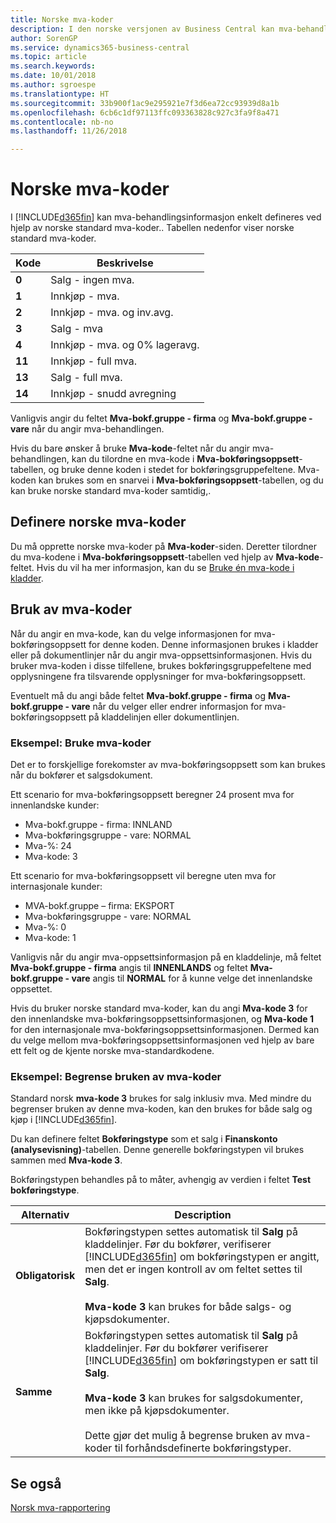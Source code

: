 ```yaml
---
title: Norske mva-koder
description: I den norske versjonen av Business Central kan mva-behandlingsinformasjon enkelt defineres ved hjelp av standard norske mva-koder.
author: SorenGP
ms.service: dynamics365-business-central
ms.topic: article
ms.search.keywords: 
ms.date: 10/01/2018
ms.author: sgroespe
ms.translationtype: HT
ms.sourcegitcommit: 33b900f1ac9e295921e7f3d6ea72cc93939d8a1b
ms.openlocfilehash: 6cb6c1df97113ffc093363828c927c3fa9f8a471
ms.contentlocale: nb-no
ms.lasthandoff: 11/26/2018

---
```

# <a name="norwegian-vat-codes"></a>Norske mva-koder
I [!INCLUDE[d365fin](../../includes/d365fin_md.md)] kan mva-behandlingsinformasjon enkelt defineres ved hjelp av norske standard mva-koder.. Tabellen nedenfor viser norske standard mva-koder.  

|**Kode**|**Beskrivelse**|  
|--------------|-------------------------------------------|  
|**0**|Salg - ingen mva.|  
|**1**|Innkjøp - mva.|  
|**2**|Innkjøp - mva. og inv.avg.|  
|**3**|Salg - mva|  
|**4**|Innkjøp - mva. og 0% lageravg.|  
|**11**|Innkjøp - full mva.|  
|**13**|Salg - full mva.|  
|**14**|Innkjøp - snudd avregning|  

Vanligvis angir du feltet **Mva-bokf.gruppe - firma** og **Mva-bokf.gruppe - vare** når du angir mva-behandlingen.  

Hvis du bare ønsker å bruke **Mva-kode**-feltet når du angir mva-behandlingen, kan du tilordne en mva-kode i **Mva-bokføringsoppsett**-tabellen, og bruke denne koden i stedet for bokføringsgruppefeltene. Mva-koden kan brukes som en snarvei i **Mva-bokføringsoppsett**-tabellen, og du kan bruke norske standard mva-koder samtidig,.  

## <a name="set-up-of-norwegian-vat-codes"></a>Definere norske mva-koder  
Du må opprette norske mva-koder på **Mva-koder**-siden. Deretter tilordner du mva-kodene i **Mva-bokføringsoppsett**-tabellen ved hjelp av **Mva-kode**-feltet. Hvis du vil ha mer informasjon, kan du se [Bruke én mva-kode i kladder](how-to-use-one-vat-code-in-journals.md).  

## <a name="use-of-vat-codes"></a>Bruk av mva-koder  
Når du angir en mva-kode, kan du velge informasjonen for mva-bokføringsoppsett for denne koden. Denne informasjonen brukes i kladder eller på dokumentlinjer når du angir mva-oppsettsinformasjonen. Hvis du bruker mva-koden i disse tilfellene, brukes bokføringsgruppefeltene med opplysningene fra tilsvarende opplysninger for mva-bokføringsoppsett.  

Eventuelt må du angi både feltet **Mva-bokf.gruppe - firma** og **Mva-bokf.gruppe - vare** når du velger eller endrer informasjon for mva-bokføringsoppsett på kladdelinjen eller dokumentlinjen.  

### <a name="example-using-vat-codes"></a>Eksempel: Bruke mva-koder  
Det er to forskjellige forekomster av mva-bokføringsoppsett som kan brukes når du bokfører et salgsdokument.  

Ett scenario for mva-bokføringsoppsett beregner 24 prosent mva for innenlandske kunder:  

- Mva-bokf.gruppe - firma: INNLAND  
- Mva-bokføringsgruppe - vare: NORMAL  
- Mva-%: 24  
- Mva-kode: 3  

Ett scenario for mva-bokføringsoppsett vil beregne uten mva for internasjonale kunder:  

- MVA-bokf.gruppe – firma: EKSPORT  
- Mva-bokføringsgruppe - vare: NORMAL  
- Mva-%: 0  
- Mva-kode: 1  

Vanligvis når du angir mva-oppsettsinformasjon på en kladdelinje, må feltet **Mva-bokf.gruppe - firma** angis til **INNENLANDS** og feltet **Mva-bokf.gruppe - vare** angis til **NORMAL** for å kunne velge det innenlandske oppsettet.  

Hvis du bruker norske standard mva-koder, kan du angi **Mva-kode 3** for den innenlandske mva-bokføringsoppsettsinformasjonen, og **Mva-kode 1** for den internasjonale mva-bokføringsoppsettsinformasjonen. Dermed kan du velge mellom mva-bokføringsoppsettsinformasjonen ved hjelp av bare ett felt og de kjente norske mva-standardkodene.  

### <a name="example-restricting-the-use-of-vat-codes"></a>Eksempel: Begrense bruken av mva-koder  
Standard norsk **mva-kode 3** brukes for salg inklusiv mva. Med mindre du begrenser bruken av denne mva-koden, kan den brukes for både salg og kjøp i [!INCLUDE[d365fin](../../includes/d365fin_md.md)].  

Du kan definere feltet **Bokføringstype** som et salg i **Finanskonto (analysevisning)**-tabellen. Denne generelle bokføringstypen vil brukes sammen med **Mva-kode 3**.  

Bokføringstypen behandles på to måter, avhengig av verdien i feltet **Test bokføringstype**.  

|Alternativ|Description|  
|-----------------------------------------|-------------------------------------------|  
|**Obligatorisk**|Bokføringstypen settes automatisk til **Salg** på kladdelinjer. Før du bokfører, verifiserer [!INCLUDE[d365fin](../../includes/d365fin_md.md)] om bokføringstypen er angitt, men det er ingen kontroll av om feltet settes til **Salg**.<br /><br /> **Mva-kode 3** kan brukes for både salgs- og kjøpsdokumenter.|  
|**Samme**|Bokføringstypen settes automatisk til **Salg** på kladdelinjer. Før du bokfører verifiserer [!INCLUDE[d365fin](../../includes/d365fin_md.md)] om bokføringstypen er satt til **Salg**.<br /><br /> **Mva-kode 3** kan brukes for salgsdokumenter, men ikke på kjøpsdokumenter.<br /><br /> Dette gjør det mulig å begrense bruken av mva-koder til forhåndsdefinerte bokføringstyper.|  

## <a name="see-also"></a>Se også  
 [Norsk mva-rapportering](norwegian-vat-reporting.md)

